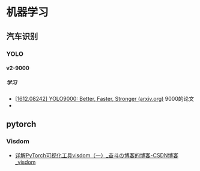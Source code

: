 # 机器学习

## 汽车识别

### YOLO

#### v2-9000

##### 学习

- [[1612.08242\] YOLO9000: Better, Faster, Stronger (arxiv.org)](https://arxiv.org/abs/1612.08242) 9000的论文
- 




## pytorch

### Visdom

- [详解PyTorch可视化工具visdom（一）_奋斗の博客的博客-CSDN博客_visdom](https://blog.csdn.net/dongjinkun/article/details/114973401?ops_request_misc=%7B%22request%5Fid%22%3A%22165796111616782391854276%22%2C%22scm%22%3A%2220140713.130102334..%22%7D&request_id=165796111616782391854276&biz_id=0&utm_medium=distribute.pc_search_result.none-task-blog-2~all~top_positive~default-1-114973401-null-null.142^v32^pc_rank_34,185^v2^control&utm_term=visdom&spm=1018.2226.3001.4187) 